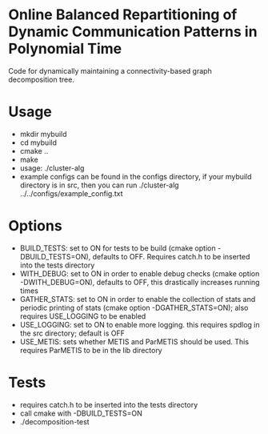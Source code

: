 # Online Balanced Repartitioning of Dynamic Communication Patterns in Polynomial Time
Code for dynamically maintaining a connectivity-based graph decomposition tree.

# Usage
- mkdir mybuild
- cd mybuild
- cmake ..
- make
- usage: ./cluster-alg <path-to-config>
- example configs can be found in the configs directory, if your mybuild directory is in src, then you can run ./cluster-alg ../../configs/example_config.txt

# Options
- BUILD_TESTS: set to ON for tests to be build (cmake option -DBUILD_TESTS=ON), defaults to OFF. Requires catch.h to be inserted into the tests directory
- WITH_DEBUG: set to ON in order to enable debug checks (cmake option -DWITH_DEBUG=ON), defaults to OFF, this drastically increases running times
- GATHER_STATS: set to ON in order to enable the collection of stats and periodic printing of stats (cmake option -DGATHER_STATS=ON); also requires USE_LOGGING to be enabled
- USE_LOGGING: set to ON to enable more logging. this requires spdlog in the src directory; default is OFF
- USE_METIS: sets whether METIS and ParMETIS should be used. This requires ParMETIS to be in the lib directory

# Tests
- requires catch.h to be inserted into the tests directory
- call cmake with -DBUILD_TESTS=ON
- ./decomposition-test
